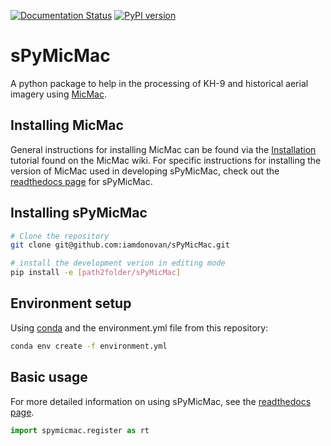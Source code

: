 [![Documentation Status](https://readthedocs.org/projects/spymicmac/badge/?version=latest)](https://spymicmac.readthedocs.io/en/latest/?badge=latest)
[![PyPI version](https://badge.fury.io/py/spymicmac.svg)](https://badge.fury.io/py/spymicmac)

# sPyMicMac
A python package to help in the processing of KH-9 and historical aerial imagery using
[MicMac](https://micmac.ensg.eu/index.php/Accueil).

## Installing MicMac
General instructions for installing MicMac can be found via the [Installation](https://micmac.ensg.eu/index.php/Install)
tutorial found on the MicMac wiki. For specific instructions for installing the version of
MicMac used in developing sPyMicMac, check out the 
[readthedocs page](https://spymicmac.readthedocs.io/en/latest/setup.html) for sPyMicMac. 

## Installing sPyMicMac

```sh
# Clone the repository
git clone git@github.com:iamdonovan/sPyMicMac.git

# install the development verion in editing mode
pip install -e [path2folder/sPyMicMac]
```

## Environment setup

Using [conda](https://docs.conda.io/en/latest/) and the environment.yml file from this repository:

```sh
conda env create -f environment.yml
```

## Basic usage

For more detailed information on using sPyMicMac, see the [readthedocs page](https://spymicmac.readthedocs.io).
```python
import spymicmac.register as rt
```
